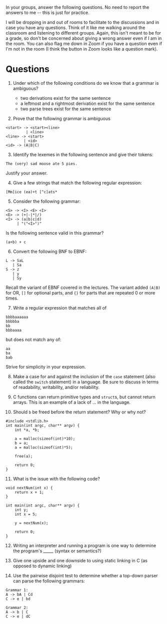 In your groups, answer the following questions.
No need to report the answers to me --
this is just for practice.

I will be dropping in and out of rooms to facilitate to the discussions and in
case you have any questions.
Think of it like me walking around the classroom and listening to different
groups.
Again, this isn't meant to be for a grade,
so don't be concerned about giving a wrong answer even if I am in the room.
You can also flag me down in Zoom if you have a question even if I'm not in the
room
(I think the button in Zoom looks like a question mark).

# Questions

1. Under which of the following conditions do we know that a grammar is
ambiguous?
    * two derivations exist for the same sentence
    * a leftmost and a rightmost derivation exist for the same sentence
    * two parse trees exist for the same sentence

2. Prove that the following grammar is ambiguous
```
<start> -> <start><line>
         | <line>
<line> -> <start>
        | <id>
<id> -> (A|B|C)
```

3. Identify the lexemes in the following sentence and give their tokens:
```
The (very) sad moose ate 5 pies.
```
Justify your answer.

4. Give a few strings that match the following regular expression:
```
[Mm]ice (ea)+t [^c]ats*
```

5. Consider the following grammar:
```
<S> -> <I> <E> <I>
<E> -> (+|-|*|/)
<I> -> (a|b|c|d)
     | "("<I>")"
```
Is the following sentence valid in this grammar?
```
(a+b) + c
```

6. Convert the following BNF to EBNF:
```
L -> SaL
   | Sa
S -> z
   | y
   | Sy
```
Recall the variant of EBNF covered in the lectures.
The variant added `(A|B)` for OR,
`[]` for optional parts,
and `{}` for parts that are repeated 0 or more times.

7. Write a regular expression that matches all of
```
bbbbaaaaaa
bbbbba
bb
bbbaaaa
```
but does not match any of:
```
aa
ba
bab
```
Strive for simplicity in your expression.

8. Make a case for and against the inclusion of the `case` statement
(also called the `switch` statement) in a language.
Be sure to discuss in terms of readability, writability, and/or reliability.

9. C functions can return primitive types and `struct`s, but cannot return
arrays.
This is an example of a lack of ... in the language.

10. Should `b` be freed before the return statement?
Why or why not?
```
#include <stdlib.h>
int main(int argc, char** argv) {
    int *a, *b;

    a = malloc(sizeof(int)*10);
    b = a;
    a = malloc(sizeof(int)*5);

    free(a);

    return 0;
}
```

11. What is the issue with the following code?
```
void nextNum(int x) {
    return x + 1;
}

int main(int argc, char** argv) {
    int y;
    int x = 5;

    y = nextNum(x);

    return 0;
}
```

12. Writing an interpreter and running a program is one way to determine the
program's _____ (syntax or semantics?)

13. Give one upside and one downside to using static linking in C
(as opposed to dynamic linking)

14. Use the pairwise disjoint test to determine whether a top-down parser can
parse the following grammars:
```
Grammar 1:
A -> bA | Cd
C -> e | bd

Grammar 2:
A -> b | C
C -> e | dC
```
